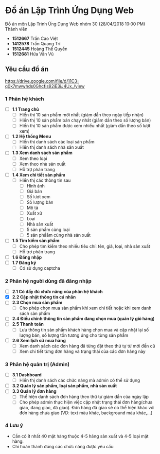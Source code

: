 # Đồ án Lập Trình Ứng Dụng Web 
Đồ án môn Lập Trình Ứng Dụng Web nhóm 30 (28/04/2018 10:00 PM)
Thành viên
* **1512667**	Trần Cao Việt
* **1412578**	Trần Quang Trí
* **1512445**	Hoàng Thế Quyền
* **1512681** Hứa Văn Vũ
## Yêu cầu đồ án
https://drive.google.com/file/d/11C3-q0k7mwwhds0Ghcfis92iE3iJ4Ux_/view

### 1 Phân hệ khách
* [ ] **1.1 Trang chủ**
  * [ ] Hiển thị 10 sản phẩm mới nhất (giảm dần theo ngày tiếp nhận)
  * [ ] Hiển thị 10 sản phẩm bán chạy nhất (giảm dần theo số lượng bán)
  * [ ] Hiển thị 10 sản phẩm được xem nhiều nhất (giảm dần theo số lượt xem)
* [ ] **1.2 Hệ thống Menu**
  * [ ] Hiển thị danh sách các loại sản phẩm
  * [ ] Hiển thị danh sách nhà sản xuất
* [ ] **1.3 Xem danh sách sản phẩm**
  * [ ] Xem theo loại
  * [ ] Xem theo nhà sản xuất
  * [ ] Hỗ trợ phân trang
* [ ] **1.4 Xem chi tiết sản phẩm**
  * [ ] Hiển thị các thông tin sau
    * [ ] Hình ảnh
    * [ ] Giá bán
    * [ ] Số lượt xem
    * [ ] Số lượng bán
    * [ ] Mô tả
    * [ ] Xuất xử
    * [ ] Loại
    * [ ] Nhà sản xuất
    * [ ] 5 sản phẩm cùng loại
    * [ ] 5 sản phẩẩm cùng nhà sản xuất
* [ ] **1.5 Tìm kiếm sản phẩm**
  * [ ] Cho phép tìm kiếm theo nhiều tiêu chí: tên, giá, loại, nhà sản xuất
  * [ ] Hỗ trợ phân trang
* [ ] **1.6 Đăng nhập**
* [ ] **1.7 Đăng ký**
  * [ ] Có sử dụng captcha
### 2 Phân hệ người dùng đã đăng nhập
* [ ] **2.1 Có đầy đủ chức năng của phân hệ khách**
* [x] **2.2 Cập nhật thông tin cá nhân**
* [ ] **2.3 Chọn mua sản phẩm**
  * [ ] Cho phép chọn mua sản phẩm khi xem chi tiết hoặc khi xem danh sách sản phẩm
* [ ] **2.4 Điều chỉnh thông tin sản phẩm đang chọn mua (quản lý giỏ hàng)**
* [ ] **2.5 Thanh toán**
  * [ ] Lưu thông tin sản phẩm khách hàng chọn mua và cập nhật lại số lượng bán, số lượng tồn tương ứng cho từng sản phẩm
* [ ] **2.6 Xem lịch sử mua hàng**
  * [ ] Xem danh sách các đơn hàng đã từng đặt theo thứ tự từ mới đến cũ
  * [ ] Xem chi tiết từng đơn hàng và trạng thái của các đơn hàng này
### 3 Phân hệ quản trị (Admin)
* [ ] **3.1 Dashboard**
  * [ ] Hiển thị danh sách các chức năng mà admin có thể sử dụng
* [ ] **3.2 Quản lý sản phẩm, loại sản phẩm, nhà sản xuất**
* [ ] **3.3 Quản lý đơn hàng**
  * [ ] Thể hiện danh sách đơn hàng theo thứ tự giảm dần của ngày lập
  * [ ] Cho phép admin thực hiện việc cập nhật trạng thái đơn hàng(chưa giao, đang giao, đã giao). Đơn hàng đã giao sẽ có thể hiện khác với đơn hàng chưa giao (VD: text màu khác, background màu khác,...)
### 4 Lưu ý
* Cần có ít nhất 40 mặt hàng thuộc 4-5 hãng sản xuất và 4-5 loại mặt hàng.
* Chỉ hoàn thành đúng các chức năng được yêu cầu
